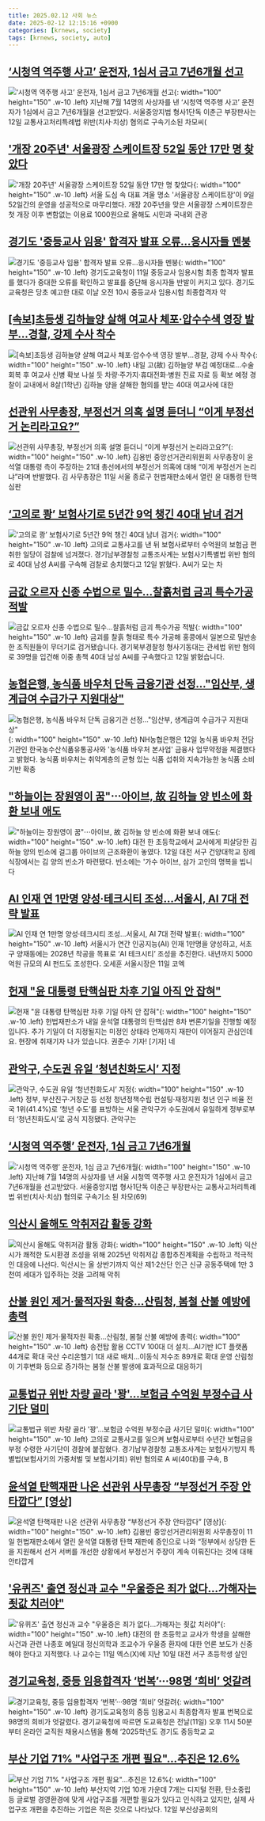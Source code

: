 ```yaml
---
title: 2025.02.12 사회 뉴스
date: 2025-02-12 12:15:16 +0900
categories: [krnews, society]
tags: [krnews, society, auto]
---
```

## [‘시청역 역주행 사고’ 운전자, 1심서 금고 7년6개월 선고](https://n.news.naver.com/mnews/article/032/0003350486)

![‘시청역 역주행 사고’ 운전자, 1심서 금고 7년6개월 선고](https://mimgnews.pstatic.net/image/origin/032/2025/02/12/3350486.jpg?type=nf220_150){: width="100" height="150" .w-10 .left}
지난해 7월 14명의 사상자를 낸 ‘시청역 역주행 사고’ 운전자가 1심에서 금고 7년6개월을 선고받았다. 서울중앙지법 형사1단독 이춘근 부장판사는 12일 교통사고처리특례법 위반(치사·치상) 혐의로 구속기소된 차모씨(

## ['개장 20주년' 서울광장 스케이트장 52일 동안 17만 명 찾았다](https://n.news.naver.com/mnews/article/421/0008071156)

!['개장 20주년' 서울광장 스케이트장 52일 동안 17만 명 찾았다](https://mimgnews.pstatic.net/image/origin/421/2025/02/12/8071156.jpg?type=nf220_150){: width="100" height="150" .w-10 .left}
서울 도심 속 대표 겨울 명소 '서울광장 스케이트장'이 9일 52일간의 운영을 성공적으로 마무리했다. 개장 20주년을 맞은 서울광장 스케이트장은 첫 개장 이후 변함없는 이용료 1000원으로 올해도 시민과 국내외 관광

## [경기도 '중등교사 임용' 합격자 발표 오류…응시자들 멘붕](https://n.news.naver.com/mnews/article/015/0005092816)

![경기도 '중등교사 임용' 합격자 발표 오류…응시자들 멘붕](https://mimgnews.pstatic.net/image/origin/015/2025/02/11/5092816.jpg?type=nf220_150){: width="100" height="150" .w-10 .left}
경기도교육청이 11일 중등교사 임용시험 최종 합격자 발표를 했다가 중대한 오류를 확인하고 발표를 중단해 응시자들 반발이 커지고 있다. 경기도교육청은 당초 예고한 대로 이날 오전 10시 중등교사 임용시험 최종합격자 약

## [[속보]초등생 김하늘양 살해 여교사 체포·압수수색 영장 발부…경찰, 강제 수사 착수](https://n.news.naver.com/mnews/article/021/0002689394)

![[속보]초등생 김하늘양 살해 여교사 체포·압수수색 영장 발부…경찰, 강제 수사 착수](https://mimgnews.pstatic.net/image/origin/021/2025/02/11/2689394.jpg?type=nf220_150){: width="100" height="150" .w-10 .left}
내일 고(故) 김하늘양 부검 예정대로…수술 회복 후 여교사 신병 확보 나설 듯 차량·주가지·휴대전화·병원 진료 자료 등 확보 예정 경찰이 교내에서 8살(1학년) 김하늘 양을 살해한 혐의를 받는 40대 여교사에 대한

## [선관위 사무총장, 부정선거 의혹 설명 듣더니 “이게 부정선거 논리라고요?”](https://n.news.naver.com/mnews/article/032/0003350397)

![선관위 사무총장, 부정선거 의혹 설명 듣더니 “이게 부정선거 논리라고요?”](https://mimgnews.pstatic.net/image/origin/032/2025/02/11/3350397.jpg?type=nf220_150){: width="100" height="150" .w-10 .left}
김용빈 중앙선거관리위원회 사무총장이 윤석열 대통령 측이 주장하는 21대 총선에서의 부정선거 의혹에 대해 “이게 부정선거 논리냐”라며 반발했다. 김 사무총장은 11일 서울 종로구 헌법재판소에서 열린 윤 대통령 탄핵심판

## [‘고의로 쾅’ 보험사기로 5년간 9억 챙긴 40대 남녀 검거](https://n.news.naver.com/mnews/article/023/0003887553)

![‘고의로 쾅’ 보험사기로 5년간 9억 챙긴 40대 남녀 검거](https://mimgnews.pstatic.net/image/origin/023/2025/02/12/3887553.jpg?type=nf220_150){: width="100" height="150" .w-10 .left}
고의로 교통사고를 낸 뒤 보험사로부터 수억원의 보험금 편취한 일당이 검찰에 넘겨졌다. 경기남부경찰청 교통조사계는 보험사기특별법 위반 혐의로 40대 남성 A씨를 구속해 검찰로 송치했다고 12일 밝혔다. A씨가 모는 차

## [금값 오르자 신종 수법으로 밀수...찰흙처럼 금괴 특수가공 적발](https://n.news.naver.com/mnews/article/374/0000425032)

![금값 오르자 신종 수법으로 밀수...찰흙처럼 금괴 특수가공 적발](https://mimgnews.pstatic.net/image/origin/374/2025/02/12/425032.jpg?type=nf220_150){: width="100" height="150" .w-10 .left}
금괴를 찰흙 형태로 특수 가공해 홍콩에서 일본으로 밀반송한 조직원들이 무더기로 검거됐습니다. 경기북부경찰청 형사기동대는 관세법 위반 혐의로 39명을 입건해 이중 총책 40대 남성 A씨를 구속했다고 12일 밝혔습니다.

## [농협은행, 농식품 바우처 단독 금융기관 선정…"임산부, 생계급여 수급가구 지원대상"](https://n.news.naver.com/mnews/article/138/0002190712)

![농협은행, 농식품 바우처 단독 금융기관 선정…"임산부, 생계급여 수급가구 지원대상"](https://mimgnews.pstatic.net/image/origin/138/2025/02/12/2190712.jpg?type=nf220_150){: width="100" height="150" .w-10 .left}
NH농협은행은 12일 농식품 바우처 전담기관인 한국농수산식품유통공사와 '농식품 바우처 본사업' 금융사 업무약정을 체결했다고 밝혔다. 농식품 바우처는 취약계층의 균형 있는 식품 섭취와 지속가능한 농식품 소비 기반 확충

## ["하늘이는 장원영이 꿈"⋯아이브, 故 김하늘 양 빈소에 화환 보내 애도](https://n.news.naver.com/mnews/article/031/0000907962)

!["하늘이는 장원영이 꿈"⋯아이브, 故 김하늘 양 빈소에 화환 보내 애도](https://mimgnews.pstatic.net/image/origin/031/2025/02/12/907962.jpg?type=nf220_150){: width="100" height="150" .w-10 .left}
대전 한 초등학교에서 교사에게 피살당한 김하늘 양의 빈소에 걸그룹 아이브의 근조화환이 놓였다. 12일 대전 서구 건양대학교 장례식장에서는 김 양의 빈소가 마련됐다. 빈소에는 '가수 아이브, 삼가 고인의 명복을 빕니다

## [AI 인재 연 1만명 양성·테크시티 조성…서울시, AI 7대 전략 발표](https://n.news.naver.com/mnews/article/023/0003887309)

![AI 인재 연 1만명 양성·테크시티 조성…서울시, AI 7대 전략 발표](https://mimgnews.pstatic.net/image/origin/023/2025/02/11/3887309.jpg?type=nf220_150){: width="100" height="150" .w-10 .left}
서울시가 연간 인공지능(AI) 인재 1만명을 양성하고, 서초구 양재동에는 2028년 착공을 목표로 ‘AI 테크시티’ 조성을 추진한다. 내년까지 5000억원 규모의 AI 펀드도 조성한다. 오세훈 서울시장은 11일 코엑

## [헌재 "윤 대통령 탄핵심판 차후 기일 아직 안 잡혀"](https://n.news.naver.com/mnews/article/052/0002152251)

![헌재 "윤 대통령 탄핵심판 차후 기일 아직 안 잡혀"](https://mimgnews.pstatic.net/image/origin/052/2025/02/12/2152251.jpg?type=nf220_150){: width="100" height="150" .w-10 .left}
헌법재판소가 내일 윤석열 대통령의 탄핵심판 8차 변론기일을 진행할 예정입니다. 추가 기일이 더 지정될지는 미정인 상태라 언제까지 재판이 이어질지 관심인데요. 현장에 취재기자 나가 있습니다. 권준수 기자! [기자] 네

## [관악구, 수도권 유일 ‘청년친화도시’ 지정](https://n.news.naver.com/mnews/article/021/0002689571)

![관악구, 수도권 유일 ‘청년친화도시’ 지정](https://mimgnews.pstatic.net/image/origin/021/2025/02/12/2689571.jpg?type=nf220_150){: width="100" height="150" .w-10 .left}
정부, 부산진구·거창군 등 선정 청년정책수립 컨설팅·재정지원 청년 인구 비율 전국 1위(41.4%)로 ‘청년 수도’를 표방하는 서울 관악구가 수도권에서 유일하게 정부로부터 ‘청년친화도시’로 공식 지정됐다. 관악구는

## [‘시청역 역주행’ 운전자, 1심 금고 7년6개월](https://n.news.naver.com/mnews/article/005/0001756891)

![‘시청역 역주행’ 운전자, 1심 금고 7년6개월](https://mimgnews.pstatic.net/image/origin/005/2025/02/12/1756891.jpg?type=nf220_150){: width="100" height="150" .w-10 .left}
지난해 7월 14명의 사상자를 낸 서울 시청역 역주행 사고 운전자가 1심에서 금고 7년6개월을 선고받았다. 서울중앙지법 형사1단독 이춘근 부장판사는 교통사고처리특례법 위반(치사·치상) 혐의로 구속기소 된 차모(69)

## [익산시 올해도 악취저감 활동 강화](https://n.news.naver.com/mnews/article/079/0003990484)

![익산시 올해도 악취저감 활동 강화](https://mimgnews.pstatic.net/image/origin/079/2025/02/11/3990484.jpg?type=nf220_150){: width="100" height="150" .w-10 .left}
익산시가 쾌적한 도시환경 조성을 위해 2025년 악취저감 종합추진계획을 수립하고 적극적인 대응에 나선다. 익산시는 올 상반기까지 익산 제1·2산단 인근 신규 공동주택에 1만 3천여 세대가 입주하는 것을 고려해 악취

## [산불 원인 제거·물적자원 확충…산림청, 봄철 산불 예방에 총력](https://n.news.naver.com/mnews/article/001/0015207450)

![산불 원인 제거·물적자원 확충…산림청, 봄철 산불 예방에 총력](https://mimgnews.pstatic.net/image/origin/001/2025/02/12/15207450.jpg?type=nf220_150){: width="100" height="150" .w-10 .left}
송전탑 활용 CCTV 100대 더 설치…AI기반 ICT 플랫폼 44개로 확대 국산 수리온헬기 1대 새로 배치…이동식 저수조 89개로 확대 운영 산림청이 기후변화 등으로 증가하는 봄철 산불 발생에 효과적으로 대응하기

## [교통법규 위반 차량 골라 '꽝'…보험금 수억원 부정수급 사기단 덜미](https://n.news.naver.com/mnews/article/421/0008071006)

![교통법규 위반 차량 골라 '꽝'…보험금 수억원 부정수급 사기단 덜미](https://mimgnews.pstatic.net/image/origin/421/2025/02/12/8071006.jpg?type=nf220_150){: width="100" height="150" .w-10 .left}
고의로 교통사고를 일으켜 보험사로부터 수년간 보험금을 부정 수령한 사기단이 경찰에 붙잡혔다. 경기남부경찰청 교통조사계는 보험사기방지 특별법(보험사기의 가중처벌 및 보험사기죄) 위반 혐의로 A 씨(40대)를 구속, B

## [윤석열 탄핵재판 나온 선관위 사무총장 “부정선거 주장 안타깝다” [영상]](https://n.news.naver.com/mnews/article/028/0002730608)

![윤석열 탄핵재판 나온 선관위 사무총장 “부정선거 주장 안타깝다” [영상]](https://mimgnews.pstatic.net/image/origin/028/2025/02/11/2730608.jpg?type=nf220_150){: width="100" height="150" .w-10 .left}
김용빈 중앙선거관리위원회 사무총장이 11일 헌법재판소에서 열린 윤석열 대통령 탄핵 재판에 증인으로 나와 “정부에서 상당한 돈을 지원해서 선거 서버를 개선한 상황에서 부정선거 주장이 계속 이뤄진다는 것에 대해 안타깝게

## ['유퀴즈' 출연 정신과 교수 "우울증은 죄가 없다…가해자는 죗값 치러야"](https://n.news.naver.com/mnews/article/469/0000848456)

!['유퀴즈' 출연 정신과 교수 "우울증은 죄가 없다…가해자는 죗값 치러야"](https://mimgnews.pstatic.net/image/origin/469/2025/02/11/848456.jpg?type=nf220_150){: width="100" height="150" .w-10 .left}
대전의 한 초등학교 교사가 학생을 살해한 사건과 관련 나종호 예일대 정신의학과 조교수가 우울증 환자에 대한 언론 보도가 신중해야 한다고 지적했다. 나 교수는 11일 엑스(X)에 지난 10일 대전 서구 초등학생 살인

## [경기교육청, 중등 임용합격자 ‘번복’···98명 ‘희비’ 엇갈려](https://n.news.naver.com/mnews/article/081/0003517278)

![경기교육청, 중등 임용합격자 ‘번복’···98명 ‘희비’ 엇갈려](https://mimgnews.pstatic.net/image/origin/081/2025/02/12/3517278.jpg?type=nf220_150){: width="100" height="150" .w-10 .left}
경기도교육청의 중등 임용고시 최종합격자 발표 번복으로 98명의 희비가 엇갈렸다. 경기교육청에 따르면 도교육청은 전날(11일) 오후 11시 50분부터 온라인 교직원 채용시스템을 통해 ‘2025학년도 경기도 중등학교 교

## [부산 기업 71% "사업구조 개편 필요"…추진은 12.6%](https://n.news.naver.com/mnews/article/001/0015207185)

![부산 기업 71% "사업구조 개편 필요"…추진은 12.6%](https://mimgnews.pstatic.net/image/origin/001/2025/02/12/15207185.jpg?type=nf220_150){: width="100" height="150" .w-10 .left}
부산지역 기업 10개 가운데 7개는 디지털 전환, 탄소중립 등 글로벌 경영환경에 맞게 사업구조를 개편할 필요가 있다고 인식하고 있지만, 실제 사업구조 개편을 추진하는 기업은 적은 것으로 나타났다. 12일 부산상공회의

